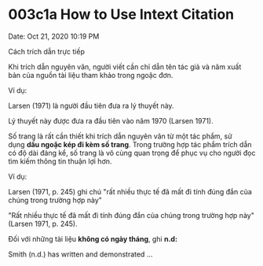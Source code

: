 # 003c1a How to Use Intext Citation

Date: Oct 21, 2020 10:19 PM

Cách trích dẫn trực tiếp

Khi trích dẫn nguyên văn, người viết cần chỉ dẫn tên tác giả và năm xuất bản của nguồn tài liệu tham khảo trong ngoặc đơn.

Ví dụ:

Larsen (1971) là người đầu tiên đưa ra lý thuyết này.

Lý thuyết này được đưa ra đầu tiên vào năm 1970 (Larsen 1971).

Số trang là rất cần thiết khi trích dẫn nguyên văn từ một tác phẩm, sử dụng **dấu ngoặc kép đi kèm số trang**. Trong trường hợp tác phẩm trích dẫn có độ dài đáng kể, số trang là vô cùng quan trọng để phục vụ cho người đọc tìm kiếm thông tin thuận lợi hơn.

Ví dụ:

Larsen (1971, p. 245) ghi chú "rất nhiều thực tế đã mất đi tính đúng đắn của chúng trong trường hợp này"

"Rất nhiều thực tế đã mất đi tính đúng đắn của chúng trong trường hợp này" (Larsen 1971, p. 245).

Đối với những tài liệu **không có ngày tháng**, ghi **n.d:**

Smith (n.d.) has written and demonstrated …